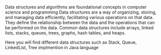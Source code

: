 Data structures and algorithms are foundational concepts in computer science and programming
Data structures are a way of organizing, storing, and managing data efficiently, facilitating various operations on that data. They define the relationship between the data and the operations that can be performed on the data. Common data structures include arrays, linked lists, stacks, queues, trees, graphs, hash tables, and heaps.

Here you will find different data structures such as Stack, Queue, LinkedList, Tree implmention in Java language 
